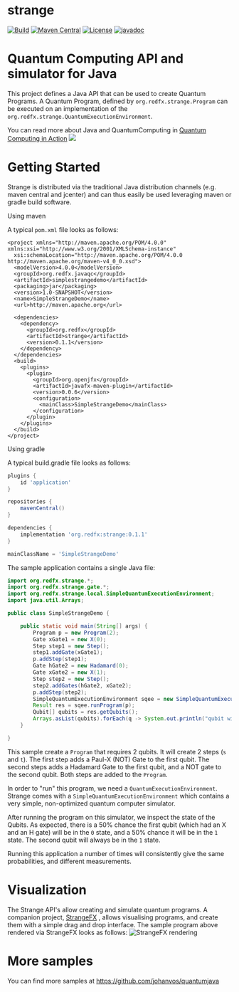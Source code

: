 # strange
[![Build](https://github.com/redfx-quantum/strange/actions/workflows/build.yml/badge.svg)](https://github.com/redfx-quantum/strange/actions/workflows/build.yml)
[![Maven Central](https://img.shields.io/maven-central/v/org.redfx/strange)](https://search.maven.org/#search|ga|1|org.redfx.strange)
[![License](https://img.shields.io/github/license/redfx-quantum/strange)](https://opensource.org/licenses/GPL-3.0)
[![javadoc](https://javadoc.io/badge2/org.redfx/strange/javadoc.svg)](https://javadoc.io/doc/org.redfx/strange)

# Quantum Computing API and simulator for Java

This project defines a Java API that can be used to create Quantum Programs.
A Quantum Program, defined by <code>org.redfx.strange.Program</code> can be executed on an implementation of the 
<code>org.redfx.strange.QuantumExecutionEnvironment</code>.

You can read more about Java and QuantumComputing in [Quantum Computing in Action](https://www.manning.com/books/quantum-computing-in-action?a_aid=quantumjava&a_bid=e5166ab9)
[<img src="https://github.com/redfx-quantum/strange/assets/767876/324f682d-eaaf-4829-b411-4ab2abc104cc">](https://www.manning.com/books/quantum-computing-in-action)

# Getting Started

Strange is distributed via the traditional Java distribution channels (e.g. maven central and jcenter) and can thus easily be used leveraging maven or gradle build software.

Using maven

A typical `pom.xml` file looks as follows:

```maven
<project xmlns="http://maven.apache.org/POM/4.0.0" xmlns:xsi="http://www.w3.org/2001/XMLSchema-instance"
  xsi:schemaLocation="http://maven.apache.org/POM/4.0.0 http://maven.apache.org/maven-v4_0_0.xsd">
  <modelVersion>4.0.0</modelVersion>
  <groupId>org.redfx.javaqc</groupId>
  <artifactId>simplestrangedemo</artifactId>
  <packaging>jar</packaging>
  <version>1.0-SNAPSHOT</version>
  <name>SimpleStrangeDemo</name>
  <url>http://maven.apache.org</url>

  <dependencies>
    <dependency>
      <groupId>org.redfx</groupId>
      <artifactId>strange</artifactId>
      <version>0.1.1</version>
    </dependency>
  </dependencies>
  <build> 
    <plugins>
      <plugin>
        <groupId>org.openjfx</groupId>
        <artifactId>javafx-maven-plugin</artifactId>
        <version>0.0.6</version>
        <configuration>
          <mainClass>SimpleStrangeDemo</mainClass>
        </configuration>
      </plugin>
    </plugins>
  </build>
</project>

```
Using gradle

A typical build.gradle file looks as follows:
```gradle
plugins {
    id 'application'
}

repositories {
    mavenCentral()
}

dependencies {
    implementation 'org.redfx:strange:0.1.1'
}

mainClassName = 'SimpleStrangeDemo'

```

The sample application contains a single Java file:
```java
import org.redfx.strange.*;
import org.redfx.strange.gate.*;
import org.redfx.strange.local.SimpleQuantumExecutionEnvironment;
import java.util.Arrays;

public class SimpleStrangeDemo {

    public static void main(String[] args) {
        Program p = new Program(2);
        Gate xGate1 = new X(0); 
        Step step1 = new Step();
        step1.addGate(xGate1);
        p.addStep(step1);
        Gate hGate2 = new Hadamard(0);
        Gate xGate2 = new X(1);
        Step step2 = new Step();
        step2.addGates(hGate2, xGate2);
        p.addStep(step2);
        SimpleQuantumExecutionEnvironment sqee = new SimpleQuantumExecutionEnvironment();
        Result res = sqee.runProgram(p);
        Qubit[] qubits = res.getQubits();
        Arrays.asList(qubits).forEach(q -> System.out.println("qubit with probability on 1 = "+q.getProbability()+", measured it gives "+ q.measure()));
    }

}
```

This sample create a <code>Program</code> that requires 2 qubits. It will create 2 steps (<code>s</code> and <code>t</code>).
The first step adds a Paul-X (NOT) Gate to the first qubit. 
The second steps adds a Hadamard Gate to the first qubit, and a NOT gate to the second qubit.
Both steps are added to the <code>Program</code>.

In order to "run" this program, we need a <code>QuantumExecutionEnvironment</code>. Strange comes with a 
<code>SimpleQuantumExecutionEnvironment</code> which contains a very simple, non-optimized quantum computer simulator.

After running the program on this simulator, we inspect the state of the Qubits. As expected, there is a 50% chance the first qubit (which had an X and an H gate) will be in the <code>0</code> state, and a 50% chance it will be in the <code>1</code> state. The second qubit will always be in the <code>1</code> state.


Running this application a number of times will consistently give the same probabilities, and different measurements.

# Visualization

The Strange API's allow creating and simulate quantum programs. A companion project, [StrangeFX](https://github.com/redfx-quantum/strangefx) , allows visualising programs, and create them with a simple drag and drop interface. The sample program above rendered via StrangeFX looks as follows:
![StrangeFX rendering](https://github.com/redfx-quantum/strangefx/blob/master/docs/images/simpleview.png)

# More samples
You can find more samples at https://github.com/johanvos/quantumjava
